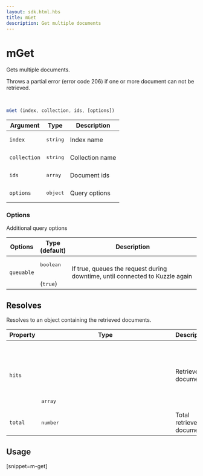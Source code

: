 ```yaml
---
layout: sdk.html.hbs
title: mGet
description: Get multiple documents
---
```


# mGet

Gets multiple documents.

Throws a partial error (error code 206) if one or more document can not be retrieved.

<br/>

```javascript
mGet (index, collection, ids, [options])
```

| Argument | Type | Description |
| --- | --- | --- |
| `index` | <pre>string</pre> | Index name |
| `collection` | <pre>string</pre> | Collection name |
| `ids` | <pre>array<string></pre> | Document ids |
| `options` | <pre>object</pre> | Query options |

### Options

Additional query options

| Options | Type<br/>(default) | Description |
| --- | --- | --- |
| `queuable` | <pre>boolean</pre><br/>(`true`) | If true, queues the request during downtime, until connected to Kuzzle again |

## Resolves

Resolves to an object containing the retrieved documents.

| Property | Type | Description |
| --- | --- | --- |
| `hits` | <pre>array<object></pre> | Retrieved documents |
| `total` | <pre>number</pre> | Total retrieved documents |


## Usage

[snippet=m-get]
